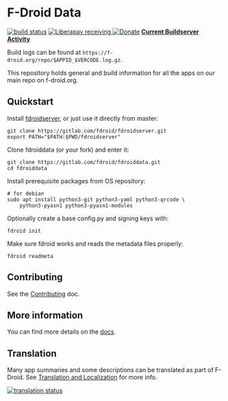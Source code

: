 # F-Droid Data

[![build status](https://gitlab.com/fdroid/fdroiddata/badges/master/build.svg)](https://gitlab.com/fdroid/fdroiddata/builds)
[![Liberapay receiving](https://img.shields.io/liberapay/receives/F-Droid-Data.svg)
 ![Donate](https://liberapay.com/assets/widgets/donate.svg)](https://liberapay.com/F-Droid-Data/)
**[Current Buildserver Activity](https://f-droid.org/wiki/index.php?title=Special:RecentChanges&days=7&from=&hidebots=0&hideanons=1&hideliu=1&limit=500)**

Build logs can be found at `https://f-droid.org/repo/$APPID_$VERCODE.log.gz`.

This repository holds general and build information for all the apps on our
main repo on f-droid.org.

## Quickstart

Install [fdroidserver](https://gitlab.com/fdroid/fdroidserver), or just
use it directly from master:

	git clone https://gitlab.com/fdroid/fdroidserver.git
	export PATH="$PATH:$PWD/fdroidserver"

Clone fdroiddata (or your fork) and enter it:

	git clone https://gitlab.com/fdroid/fdroiddata.git
	cd fdroiddata

Install prerequisite packages from OS repository:

    # for debian
	sudo apt install python3-git python3-yaml python3-qrcode \
	    python3-pyasn1 python3-pyasn1-modules 

Optionally create a base config.py and signing keys with:

    fdroid init

Make sure fdroid works and reads the metadata files properly:

	fdroid readmeta

## Contributing

See the [Contributing](CONTRIBUTING.md) doc.

## More information

You can find more details on the [docs](https://f-droid.org/docs/).

## Translation

Many app summaries and some descriptions can be translated as part of F-Droid. See [Translation and Localization](https://f-droid.org/docs/Translation_and_Localization)
for more info.

[![translation status](https://hosted.weblate.org/widgets/f-droid/-/fdroiddata/multi-auto.svg)](https://hosted.weblate.org/engage/f-droid/?utm_source=widget)
